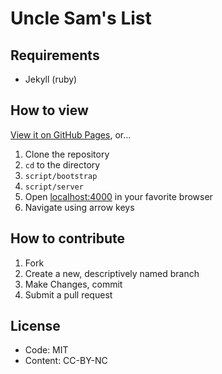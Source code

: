 # Uncle Sam's List

## Requirements

* Jekyll (ruby)

## How to view

[View it on GitHub Pages](http://ben.balter.com/open-sourcing-government), or...

1. Clone the repository
2. `cd` to the directory
3. `script/bootstrap`
4. `script/server`
5. Open [localhost:4000](http://localhost:4000) in your favorite browser
6. Navigate using arrow keys

## How to contribute

1. Fork
1. Create a new, descriptively named branch
2. Make Changes, commit
3. Submit a pull request

## License

* Code: MIT
* Content: CC-BY-NC

